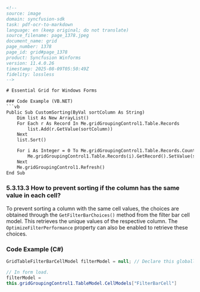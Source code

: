 ```html
<!-- 
source: image
domain: syncfusion-sdk
task: pdf-ocr-to-markdown
language: en (keep original; do not translate)
source_filename: page_1378.jpeg
document_name: grid
page_number: 1378
page_id: grid#page_1378
product: Syncfusion Winforms
version: 11.4.0.26
timestamp: 2025-08-09T05:50:49Z
fidelity: lossless
-->

# Essential Grid for Windows Forms

### Code Example (VB.NET)
```vb
Public Sub CustomSorting(ByVal sortColumn As String)
    Dim list As New ArrayList()
    For Each r As Record In Me.gridGroupingControl1.Table.Records
        list.Add(r.GetValue(sortColumn))
    Next
    list.Sort()

    For i As Integer = 0 To Me.gridGroupingControl1.Table.Records.Count - 1
        Me.gridGroupingControl1.Table.Records(i).GetRecord().SetValue(sortColumn, list(i).ToString())
    Next
    Me.gridGroupingControl1.Refresh()
End Sub
```

### 5.3.13.3 How to prevent sorting if the column has the same value in each cell?

To prevent sorting a column with the same cell values, the choices are obtained through the `GetFilterBarChoices()` method from the filter bar cell model. This retrieves the unique values of the respective column. The `OptimizeFilterPerformance` property can also be enabled to retrieve these choices.

### Code Example (C#)
```csharp
GridTableFilterBarCellModel filterModel = null; // Declare this globally.

// In form load.
filterModel =
this.gridGroupingControl1.TableModel.CellModels["FilterBarCell"]
```
```